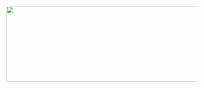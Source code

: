 <h1>
 <img width="720" height="200" src="https://media.giphy.com/media/v1.Y2lkPTc5MGI3NjExcHU3MGl2MGtsZ3YzbHlpemxrdG9hdml4OW1hcDFhdmpxbTZsMnE4dCZlcD12MV9pbnRlcm5hbF9naWZfYnlfaWQmY3Q9Zw/4ilFRqgbzbx4c/giphy.gif" /> 

</h1>
